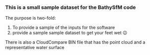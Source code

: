 ### This is a small sample dataset for the BathySfM code

The purpose is two-fold:
1) To provide a sample of the inputs for the software
2) provide a sample sample dataset to get your feet wet 😉

There is also a CloudCompare BIN file that has the point cloud and a representative water surface
